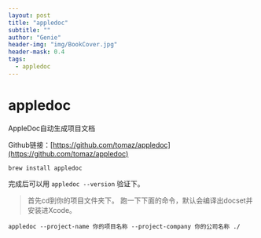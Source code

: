 ```yaml
---
layout: post
title: "appledoc"
subtitle: ""
author: "Genie"
header-img: "img/BookCover.jpg"
header-mask: 0.4
tags:
  - appledoc
---
```


# appledoc
AppleDoc自动生成项目文档

Github链接：[https://github.com/tomaz/appledoc](https://github.com/tomaz/appledoc)

``` 
brew install appledoc
```
完成后可以用  ` appledoc --version ` 验证下。

> 首先cd到你的项目文件夹下。
跑一下下面的命令，默认会编译出docset并安装进Xcode。

` appledoc --project-name 你的项目名称 --project-company 你的公司名称 ./ `
